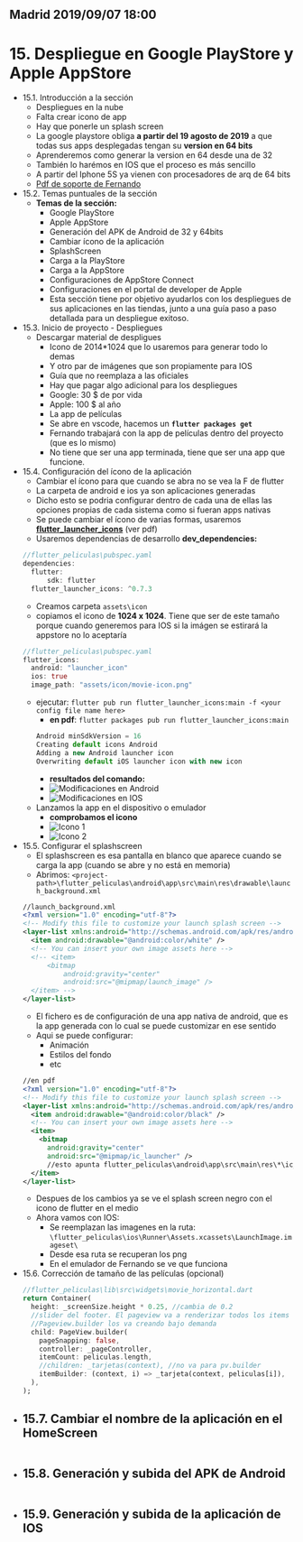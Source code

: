 ## Madrid 2019/09/07 18:00

# 15. Despliegue en Google PlayStore y Apple AppStore
- 15.1. Introducción a la sección
    - Despliegues en la nube
    - Falta crear icono de app
    - Hay que ponerle un splash screen
    - La google playstore obliga **a partir del 19 agosto de 2019** a que todas sus apps desplegadas tengan su **version en 64 bits**
    - Aprenderemos como generar la version en 64 desde una de 32
    - También lo harémos en IOS que el proceso es más sencillo
    - A partir del Iphone 5S ya vienen con procesadores de arq de 64 bits
    - [Pdf de soporte de Fernando]()
- 15.2. Temas puntuales de la sección
    - **Temas de la sección:**
        - Google PlayStore
        - Apple AppStore
        - Generación del APK de Android de 32 y 64bits
        - Cambiar ícono de la aplicación
        - SplashScreen
        - Carga a la PlayStore
        - Carga a la AppStore
        - Configuraciones de AppStore Connect
        - Configuraciones en el portal de developer de Apple
        - Esta sección tiene por objetivo ayudarlos con los despliegues de sus aplicaciones en las tiendas, junto a una guía paso a paso detallada para un despliegue exitoso.
 - 15.3. Inicio de proyecto - Despliegues
    - Descargar material de despligues
        - Icono de 2014*1024 que lo usaremos para generar todo lo demas
        - Y otro par de imágenes que son propiamente para IOS
        - Guía que no reemplaza a las oficiales
        - Hay que pagar algo adicional para los despliegues
        - Google: 30 $ de por vida
        - Apple: 100 $ al año
        - La app de películas
        - Se abre en vscode, hacemos un **`flutter packages get`**
        - Fernando trabajará con la app de películas dentro del proyecto (que es lo mismo)
        - No tiene que ser una app terminada, tiene que ser una app que funcione.
- 15.4. Configuración del ícono de la aplicación
  - Cambiar el ícono para que cuando se abra no se vea la F de flutter
  - La carpeta de android e ios ya son aplicaciones generadas
  - Dicho esto se podria configurar dentro de cada una de ellas las opciones propias de cada sistema como si fueran apps nativas
  - Se puede cambiar el ícono de varias formas, usaremos [**flutter_launcher_icons**](https://pub.dev/packages/flutter_launcher_icons#-readme-tab-) (ver pdf)
  - Usaremos dependencias de desarrollo **dev_dependencies:**
  ```dart
  //flutter_peliculas\pubspec.yaml
  dependencies:
    flutter:
        sdk: flutter
    flutter_launcher_icons: ^0.7.3
  ```
  - Creamos carpeta `assets\icon`
  - copiamos el icono de **1024 x 1024**. Tiene que ser de este tamaño porque cuando generemos para IOS si la imágen se estirará la appstore no lo aceptaría
  ```dart
  //flutter_peliculas\pubspec.yaml
  flutter_icons:
    android: "launcher_icon" 
    ios: true
    image_path: "assets/icon/movie-icon.png"    
  ```
  - ejecutar: `flutter pub run flutter_launcher_icons:main -f <your config file name here>`
    - **en pdf**: `flutter packages pub run flutter_launcher_icons:main`
    ```js
    Android minSdkVersion = 16
    Creating default icons Android
    Adding a new Android launcher icon
    Overwriting default iOS launcher icon with new icon
    ```
    - **resultados del comando:**
    - ![Modificaciones en Android](https://trello-attachments.s3.amazonaws.com/5d658aa359dad4174c7cc48e/313x407/64679ab562f4bad28cdee635f31085ed/image.png)
    - ![Modificaciones en IOS](https://trello-attachments.s3.amazonaws.com/5d658aa359dad4174c7cc48e/323x410/487422c2d7bd418c4911d7b5ff89dd2a/image.png)
  - Lanzamos la app en el dispositivo o emulador
    - **comprobamos el icono**
    - ![Icono 1](https://trello-attachments.s3.amazonaws.com/5d658aa359dad4174c7cc48e/294x428/fa75faf29a36ff142b24352493d7c2c5/image.png)
    - ![Icono 2](https://trello-attachments.s3.amazonaws.com/5d658aa359dad4174c7cc48e/298x447/6e8065a63aacabc1a5bc3b68a11f943d/image.png)
- 15.5. Configurar el splashscreen
    - El splashscreen es esa pantalla en blanco que aparece cuando se carga la app (cuando se abre y no está en memoria)
    - Abrimos: `<project-path>\flutter_peliculas\android\app\src\main\res\drawable\launch_background.xml`
    ```xml
    //launch_background.xml
    <?xml version="1.0" encoding="utf-8"?>
    <!-- Modify this file to customize your launch splash screen -->
    <layer-list xmlns:android="http://schemas.android.com/apk/res/android">
      <item android:drawable="@android:color/white" />
      <!-- You can insert your own image assets here -->
      <!-- <item>
          <bitmap
              android:gravity="center"
              android:src="@mipmap/launch_image" />
      </item> -->
    </layer-list>
    ```
    - El fichero es de configuración de una app nativa de android, que es la app generada con lo cual se puede customizar en ese sentido
    - Aqui se puede configurar:
      - Animación
      - Estilos del fondo
      - etc
    ```xml
    //en pdf
    <?xml version="1.0" encoding="utf-8"?>
    <!-- Modify this file to customize your launch splash screen --> 
    <layer-list xmlns:android="http://schemas.android.com/apk/res/android"> 
      <item android:drawable="@android:color/black" /> 
      <!-- You can insert your own image assets here --> 
      <item> 
        <bitmap 
          android:gravity="center" 
          android:src="@mipmap/ic_launcher" />  
          //esto apunta flutter_peliculas\android\app\src\main\res\*\ic_launcher.png
      </item> 
    </layer-list>
    ```
    - Despues de los cambios ya se ve el splash screen negro con el icono de flutter en el medio
    - Ahora vamos con IOS:
      - Se reemplazan las imagenes en la ruta: `\flutter_peliculas\ios\Runner\Assets.xcassets\LaunchImage.imageset\`
      - Desde esa ruta se recuperan los png
      - En el emulador de Fernando se ve que funciona
- 15.6. Corrección de tamaño de las películas (opcional)
    ```dart
    //flutter_peliculas\lib\src\widgets\movie_horizontal.dart
    return Container(
      height: _screenSize.height * 0.25, //cambia de 0.2
      //slider del footer. El pageview va a renderizar todos los items que se hayan cargado al mismo tiempo
      //Pageview.builder los va creando bajo demanda
      child: PageView.builder(
        pageSnapping: false,
        controller: _pageController,
        itemCount: peliculas.length,
        //children: _tarjetas(context), //no va para pv.builder
        itemBuilder: (context, i) => _tarjeta(context, peliculas[i]),
      ),
    );
    ```
 - 15.7. Cambiar el nombre de la aplicación en el HomeScreen
    - 
    ```dart
    ```
- 15.8. Generación y subida del APK de Android
    - 
    ```dart
    ```       
- 15.9. Generación y subida de la aplicación de IOS
    - 
    ```dart
    ```       